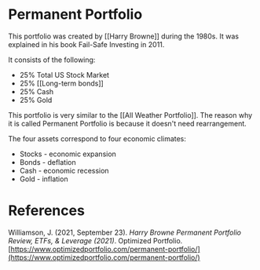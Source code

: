 # Permanent Portfolio

This portfolio was created by [[Harry Browne]] during the 1980s. It was explained in his book Fail-Safe Investing in 2011.

It consists of the following:

- 25% Total US Stock Market
- 25% [[Long-term bonds]]
- 25% Cash
- 25% Gold

This portfolio is very similar to the [[All Weather Portfolio]]. The reason why it is called Permanent Portfolio is because it doesn't need rearrangement.

The four assets correspond to four economic climates:

- Stocks - economic expansion
- Bonds - deflation
- Cash - economic recession
- Gold - inflation

# References

Williamson, J. (2021, September 23). *Harry Browne Permanent Portfolio Review, ETFs, & Leverage (2021)*. Optimized Portfolio. [https://www.optimizedportfolio.com/permanent-portfolio/](https://www.optimizedportfolio.com/permanent-portfolio/)

